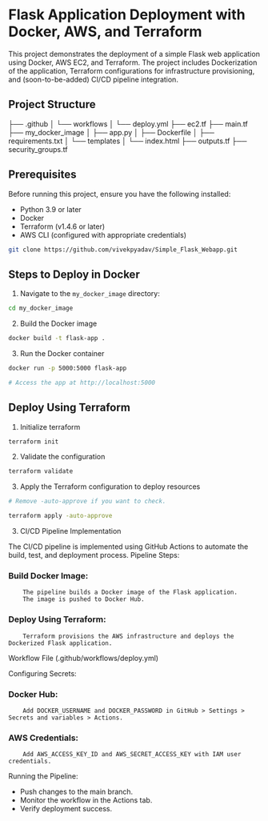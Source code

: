 # Flask Application Deployment with Docker, AWS, and Terraform

This project demonstrates the deployment of a simple Flask web application using Docker, AWS EC2, and Terraform. The project includes Dockerization of the application, Terraform configurations for infrastructure provisioning, and (soon-to-be-added) CI/CD pipeline integration.

## Project Structure

├── .github
│   └── workflows
│       └── deploy.yml
├── ec2.tf
├── main.tf
├── my_docker_image
│   ├── app.py
│   ├── Dockerfile
│   ├── requirements.txt
│   └── templates
│       └── index.html
├── outputs.tf
├── security_groups.tf

## Prerequisites

Before running this project, ensure you have the following installed:

- Python 3.9 or later
- Docker
- Terraform (v1.4.6 or later)
- AWS CLI (configured with appropriate credentials)

```bash
git clone https://github.com/vivekpyadav/Simple_Flask_Webapp.git
```

## Steps to Deploy in Docker

1. Navigate to the `my_docker_image` directory:
```bash
cd my_docker_image
```
2. Build the Docker image
```bash
docker build -t flask-app .
```
3. Run the Docker container
```bash
docker run -p 5000:5000 flask-app

# Access the app at http://localhost:5000
```

 

## Deploy Using Terraform

1. Initialize terraform
```bash
terraform init
```
2. Validate the configuration
```bash
terraform validate
```
3. Apply the Terraform configuration to deploy resources
```bash
# Remove -auto-approve if you want to check.

terraform apply -auto-approve
```

3. CI/CD Pipeline Implementation

The CI/CD pipeline is implemented using GitHub Actions to automate the build, test, and deployment process.
Pipeline Steps:

### Build Docker Image:
        The pipeline builds a Docker image of the Flask application.
        The image is pushed to Docker Hub.

### Deploy Using Terraform:
        Terraform provisions the AWS infrastructure and deploys the Dockerized Flask application.

Workflow File (.github/workflows/deploy.yml)

Configuring Secrets:

### Docker Hub:
        Add DOCKER_USERNAME and DOCKER_PASSWORD in GitHub > Settings > Secrets and variables > Actions.
### AWS Credentials:
        Add AWS_ACCESS_KEY_ID and AWS_SECRET_ACCESS_KEY with IAM user credentials.

Running the Pipeline:

- Push changes to the main branch.
- Monitor the workflow in the Actions tab.
- Verify deployment success.





